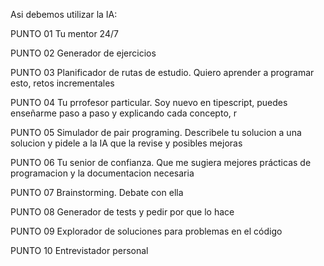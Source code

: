 Asi debemos utilizar la IA:
 
PUNTO 01 
Tu mentor 24/7

PUNTO 02 
Generador de ejercicios

PUNTO 03 
Planificador de rutas de estudio. Quiero aprender a programar esto, retos incrementales

PUNTO 04 
Tu prrofesor particular. Soy nuevo en tipescript, puedes enseñarme paso a paso y explicando cada concepto, r

PUNTO 05 
Simulador de pair programing. Describele tu solucion a una solucion y pidele a la IA que la revise y posibles mejoras

PUNTO 06 
Tu senior de confianza. Que me sugiera mejores prácticas de programacion y la documentacion necesaria

PUNTO 07 
Brainstorming. Debate con ella

PUNTO 08 
Generador de tests y pedir por que lo hace 

PUNTO 09 
Explorador de soluciones para problemas en el código

PUNTO 10 
Entrevistador personal 

